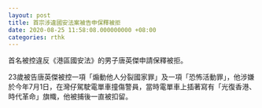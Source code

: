 ```yaml
---
layout: post
title: 首宗涉違國安法案被告申保釋被拒
date: 2020-08-25 11:58:08.000000000 +08:00
categories: rthk
---
```


首名被控違反《港區國安法》的男子唐英傑申請保釋被拒。

23歲被告唐英傑被控一項「煽動他人分裂國家罪」及一項「恐怖活動罪」，他涉嫌於今年7月1日，在灣仔駕駛電單車撞傷警員，當時電單車上插著寫有「光復香港、時代革命」旗幟，他被捕後一直被扣留。

